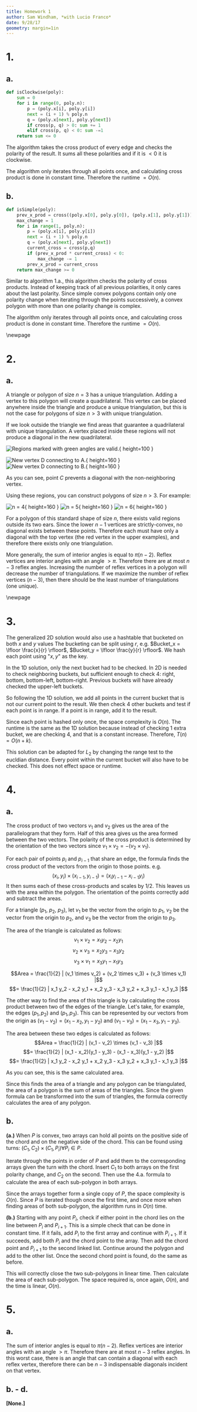 ```yaml
---
title: Homework 1
author: Sam Windham, *with Lucio Franco*
date: 9/28/17
geometry: margin=1in
---
```


# 1.
## a.

```Python
def isClockwise(poly):
    sum = 0
    for i in range(0, poly.n):
        p = (poly.x[i], poly.y[i])
        next = (i + 1) % poly.n 
        q = (poly.x[next], poly.y[next])
        if cross(p, q) > 0: sum += 1
        elif cross(p, q) < 0: sum -=1
    return sum <= 0
```	
The algorithm takes the cross product of every edge and checks the polarity of the result. It sums all these polarities and if it is $< 0$ it is clockwise.

The algorithm only iterates through all points once, and calculating cross product is done in constant time. Therefore the runtime $= O(n)$.

## b.
```Python
def isSimple(poly):
    prev_x_prod = cross((poly.x[0], poly.y[0]), (poly.x[1], poly.y[1]))
    max_change = 1
    for i in range(1, poly.n):
        p = (poly.x[i], poly.y[i])
        next = (i + 1) % poly.n 
        q = (poly.x[next], poly.y[next])
        current_cross = cross(p,q)
        if (prev_x_prod * current_cross) < 0:
            max_change -= 1
        prev_x_prod = current_cross
    return max_change >= 0
```
Similar to algorithm 1.a., this algorithm checks the polarity of cross products. Instead of keeping track of all previous polarities, it only cares about the last polarity. Since simple convex polygons contain only one polarity change when iterating through the points successively, a convex polygon with more than one polarity change is complex.

The algorithm only iterates through all points once, and calculating cross product is done in constant time. Therefore the runtime $= O(n)$.

\newpage

# 2.
## a.

A triangle or polygon of size $n = 3$ has a unique triangulation. Adding a vertex to this polygon will create a quadrilateral. This vertex can be placed anywhere inside the triangle and produce a unique triangulation, but this is not the case for polygons of size $n > 3$ with unique triangulation. 

If we look outside the triangle we find areas that guarantee a quadrilateral with unique triangulation. A vertex placed inside these regions will not produce a diagonal in the new quadrilateral.

![Regions marked with green angles are valid.](img/img1.png){ height=100 }

![New vertex D connecting to A.](img/img2.png){ height=160 }
![New vertex D connecting to B.](img/img3.png){ height=160 }

As you can see, point $C$ prevents a diagonal with the non-neighboring vertex.

Using these regions, you can construct polygons of size $n > 3$. For example:

![n = 4](img/img4.png){ height=160 }
![n = 5](img/img5.png){ height=160 }
![n = 6](img/img6.png){ height=160 }

For a polygon of this standard shape of size $n$, there exists valid regions outside its two ears. Since the lower $n-1$ vertices are strictly-convex, no diagonal exists between these points. Therefore each must have only a diagonal with the top vertex (the red vertex in the upper examples), and therefore there exists only one triangulation.

More generally, the sum of interior angles is equal to $\pi (n-2)$. Reflex vertices are interior angles with an angle $>\pi$. Therefore there are at most $n-3$ reflex angles. Increasing the number of reflex vertices in a polygon will decrease the number of triangulations. If we maximize the number of reflex vertices ($n-3$), then there should be the least number of triangulations (one unique).

\newpage

# 3.
The generalized 2D solution would also use a hashtable that bucketed on both $x$ and $y$ values
The bucketing can be split using $r$, 
e.g. $Bucket_x = \lfloor \frac{x}{r} \rfloor$, $Bucket_y = \lfloor \frac{y}{r} \rfloor$.
We hash each point using "$x,y$" as the key.

In the 1D solution, only the next bucket had to be checked. In 2D is needed to check neighboring buckets, but sufficient enough to check 4: right, bottom, bottom-left, bottom-right. Previous buckets will have already checked the upper-left buckets.

So following the 1D solution, we add all points in the current bucket that is not our current point to the result. We then check 4 other buckets and test if each point is in range. If a point is in range, add it to the result.

Since each point is hashed only once, the space complexity is $O(n)$. The runtime is the same as the 1D solution because instead of checking 1 extra bucket, we are checking 4, and that is a constant increase. Therefore, $T(n) = O(n + k)$.

This solution can be adapted for $L_2$ by changing the range test to the eucldian distance. Every point within the current bucket will also have to be checked. This does not effect space or runtime. 

# 4.
## a.
The cross product of two vectors $v_1$ and $v_2$ gives us the area of the parallelogram that they form. Half of this area gives us the area formed between the two vectors. 
The polarity of the cross product is determined by the orientation of the two vectors since 
$v_1 \times v_2 = -(v_2 \times v_1)$.

For each pair of points $p_i$ and $p_{i-1}$ that share an edge, the formula finds the cross product of the vectors from the origin to those points. e.g.
$$(x_i,y_i) \times (x_{i-1},y_{i-1}) = (x_i y_{i-1} - x_{i-1} y_i)$$
It then sums each of these cross-products and scales by $1/2$.
This leaves us with the area within the polygon. The orientation of the points correctly add and subtract the areas.

For a triangle ($p_1$, $p_2$, $p_3$), let $v_1$ be the vector from the origin to $p_1$, $v_2$ be the vector from the origin to $p_2$, and $v_3$ be the vector from the origin to $p_3$.

The area of the triangle is calculated as follows:
$$v_1 \times v_2 = x_1 y_2 - x_2 y_1$$
$$v_2 \times v_3 = x_2 y_3 - x_3 y_2$$
$$v_3 \times v_1 = x_3 y_1 - x_1 y_3$$

$$Area = \frac{1}{2} | (v_1 \times v_2) + (v_2 \times v_3) + (v_3 \times v_1) |$$
$$= \frac{1}{2} | x_1 y_2 - x_2 y_1 + x_2 y_3 - x_3 y_2 + x_3 y_1 - x_1 y_3 |$$

The other way to find the area of this triangle is by calculating the cross product between two of the edges of the triangle. Let's take, for example, the edges $(p_1,p_2)$ and $(p_1,p_3)$. This can be represented by our vectors from the origin as 
$(v_1 - v_2) = (x_1 - x_2, y_1 - y_2)$ and $(v_1 - v_3) = (x_1 - x_3, y_1 - y_3)$.

The area between these two edges is calculated as follows:
$$Area = \frac{1}{2} | (v_1 - v_2) \times (v_1 - v_3) |$$
$$= \frac{1}{2} | (x_1 - x_2)(y_1 - y_3) - (x_1 - x_3)(y_1 - y_2) |$$
$$= \frac{1}{2} | x_1 y_2 - x_2 y_1 + x_2 y_3 - x_3 y_2 + x_3 y_1 - x_1 y_3 |$$

As you can see, this is the same calculated area.

Since this finds the area of a triangle and any polygon can be triangulated, the area of a polygon is the sum of areas of the triangles. Since the given formula can be transformed into the sum of triangles, the formula correctly calculates the area of any polygon.


## b.
**(a.)** When $P$ is convex, two arrays can hold all points on the positive side of the chord and on the negative side of the chord. This can be found using turns:
$(C_1,C_2) \times (C_1, P_i) \forall P_i \in P$.

Iterate through the points in order of $P$ and add them to the corresponding arrays given the turn with the chord. Insert $C_1$ to both arrays on the first polarity change, and $C_2$ on the second. Then use the 4.a. formula to calculate the area of each sub-polygon in both arrays.

Since the arrays together form a single copy of $P$, the space complexity is $O(n)$.
Since $P$ is iterated though once the first time, and once more when finding areas of both sub-polygon, the algorithm runs in $O(n)$ time.

**(b.)** Starting with any point $P_i$, check if either point in the chord lies on the line between $P_i$ and $P_{i+1}$. This is a simple check that can be done in constant time. If it fails, add $P_i$ to the first array and continue with $P_{i+1}$. If it succeeds, add both $P_{i}$ and the chord point to the array. Then add the chord point and $P_{i+1}$ to the second linked list. Continue around the polygon and add to the other list. Once the second chord point is found, do the same as before. 

This will correctly close the two sub-polygons in linear time. Then calculate the area of each sub-polygon. The space required is, once again, $O(n)$, and the time is linear, $O(n)$.


# 5.
## a.
The sum of interior angles is equal to $\pi (n-2)$. Reflex vertices are interior angles with an angle $>\pi$. Therefore there are at most $n-3$ reflex angles. In this worst case, there is an angle that can contain a diagonal with each reflex vertex, therefore there can be $n-3$ indispensable diagonals incident on that vertex.

## b. - d.
**[None.]**

